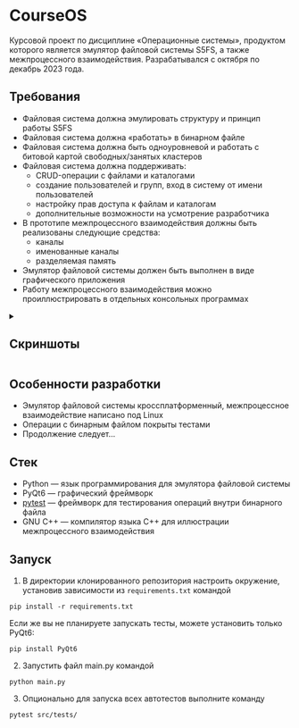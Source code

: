 # CourseOS
Курсовой проект по дисциплине «Операционные системы», продуктом которого является эмулятор файловой системы S5FS, а также межпроцессного взаимодействия. Разрабатывался с октября по декабрь 2023 года.

## Требования
- Файловая система должна эмулировать структуру и принцип работы S5FS
- Файловая система должна «работать» в бинарном файле
- Файловая система должна быть одноуровневой и работать с битовой картой свободных/занятых кластеров
- Файловая система должна поддерживать:
  - CRUD-операции с файлами и каталогами
  - создание пользователей и групп, вход в систему от имени пользователей
  - настройку прав доступа к файлам и каталогам
  - дополнительные возможности на усмотрение разработчика
- В прототипе межпроцессного взаимодействия должны быть реализованы следующие средства: 
  - каналы
  - именованные каналы
  - разделяемая память
- Эмулятор файловой системы должен быть выполнен в виде графического приложения
- Работу межпроцессного взаимодействия можно проиллюстрировать в отдельных консольных программах

<details><summary><h2>Скриншоты</h2></summary>
Будут добавлены позднее
</details>

## Особенности разработки
- Эмулятор файловой системы кроссплатформенный, межпроцессное взаимодействие написано под Linux
- Операции с бинарным файлом покрыты тестами
- Продолжение следует...

## Стек
- Python — язык программирования для эмулятора файловой системы
- PyQt6 — графический фреймворк
- [pytest](https://github.com/pytest-dev/pytest) — фреймворк для тестирования операций внутри бинарного файла
- GNU C++ — компилятор языка C++ для иллюстрации межпроцессного взаимодействия

## Запуск
1. В директории клонированного репозитория настроить окружение, установив зависимости из `requirements.txt` командой
```
pip install -r requirements.txt
```
Если же вы не планируете запускать тесты, можете установить только PyQt6:
```
pip install PyQt6 
```
2. Запустить файл main.py командой
```
python main.py
```
3. Опционально для запуска всех автотестов выполните команду
```
pytest src/tests/
```
